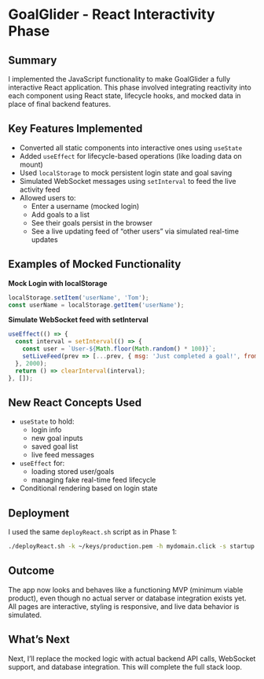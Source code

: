 # GoalGlider - React Interactivity Phase

## Summary

I implemented the JavaScript functionality to make GoalGlider a fully interactive React application. This phase involved integrating reactivity into each component using React state, lifecycle hooks, and mocked data in place of final backend features.

## Key Features Implemented

- Converted all static components into interactive ones using `useState`
- Added `useEffect` for lifecycle-based operations (like loading data on mount)
- Used `localStorage` to mock persistent login state and goal saving
- Simulated WebSocket messages using `setInterval` to feed the live activity feed
- Allowed users to:
  - Enter a username (mocked login)
  - Add goals to a list
  - See their goals persist in the browser
  - See a live updating feed of “other users” via simulated real-time updates

## Examples of Mocked Functionality

**Mock Login with localStorage**
```js
localStorage.setItem('userName', 'Tom');
const userName = localStorage.getItem('userName');
```

**Simulate WebSocket feed with setInterval**
```js
useEffect(() => {
  const interval = setInterval(() => {
    const user = `User-${Math.floor(Math.random() * 100)}`;
    setLiveFeed(prev => [...prev, { msg: 'Just completed a goal!', from: user }]);
  }, 2000);
  return () => clearInterval(interval);
}, []);
```

## New React Concepts Used

- `useState` to hold:
  - login info
  - new goal inputs
  - saved goal list
  - live feed messages
- `useEffect` for:
  - loading stored user/goals
  - managing fake real-time feed lifecycle
- Conditional rendering based on login state

## Deployment

I used the same `deployReact.sh` script as in Phase 1:
```bash
./deployReact.sh -k ~/keys/production.pem -h mydomain.click -s startup
```

## Outcome

The app now looks and behaves like a functioning MVP (minimum viable product), even though no actual server or database integration exists yet. All pages are interactive, styling is responsive, and live data behavior is simulated.

## What’s Next

Next, I’ll replace the mocked logic with actual backend API calls, WebSocket support, and database integration. This will complete the full stack loop.

